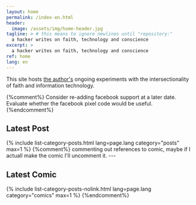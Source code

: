 ```yaml
---
layout: home
permalink: /index-en.html
header:
  image: /assets/img/home-header.jpg
tagline: > # this means to ignore newlines until "repository:"
  a hacker writes on faith, technology and conscience
excerpt: >
  a hacker writes on faith, technology and conscience
ref: home
lang: en
---
```

This site hosts <a href="/me">the author's</a> ongoing experiments with the intersectionality of faith and information technology.

{%comment%}
Consider re-adding facebook support at a later date.
Evaluate whether the facebook pixel code would be useful.
{%endcomment%}

<h2>Latest Post</h2>
{% include list-category-posts.html lang=page.lang category="posts" max=1 %}
{%comment%}
commenting out references to comic, maybe if I actuall make the comic I'll uncomment it.
---
<h2>Latest Comic</h2>
{% include list-category-posts-nolink.html lang=page.lang category="comics" max=1 %}
{%endcomment%}
